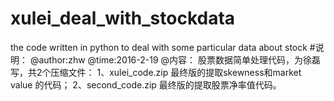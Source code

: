 # xulei_deal_with_stockdata
the code written in python to deal with some particular data about stock
#说明：
 @author:zhw
 @time:2016-2-19
 @内容：
 	股票数据简单处理代码，为徐磊写，共2个压缩文件：
 	1、xulei_code.zip 最终版的提取skewness和market value 的代码；
 	2、second_code.zip 最终版的提取股票净率值代码。
